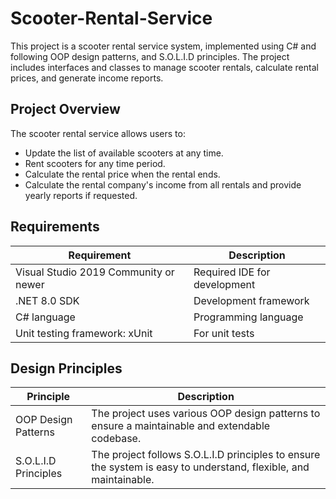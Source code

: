 # Scooter-Rental-Service

This project is a scooter rental service system, implemented using C# and following OOP design patterns, and S.O.L.I.D principles. The project includes interfaces and classes to manage scooter rentals, calculate rental prices, and generate income reports.

## Project Overview

The scooter rental service allows users to:

- Update the list of available scooters at any time.
- Rent scooters for any time period.
- Calculate the rental price when the rental ends.
- Calculate the rental company's income from all rentals and provide yearly reports if requested.

## Requirements

| Requirement                               | Description                                   |
|-------------------------------------------|-----------------------------------------------|
| Visual Studio 2019 Community or newer     | Required IDE for development                  |
| .NET 8.0 SDK                              | Development framework                         |
| C# language                               | Programming language                          |
| Unit testing framework: xUnit             | For unit tests                                |

## Design Principles

| Principle           | Description                                                                                     |
|---------------------|-------------------------------------------------------------------------------------------------|
| OOP Design Patterns | The project uses various OOP design patterns to ensure a maintainable and extendable codebase.  |
| S.O.L.I.D Principles| The project follows S.O.L.I.D principles to ensure the system is easy to understand, flexible, and maintainable. |
